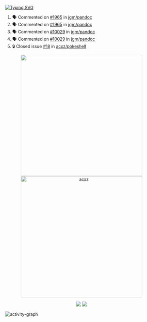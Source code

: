 [![Typing SVG](https://readme-typing-svg.herokuapp.com?size=16&color=AFFFA3&multiline=true&height=75&lines=contributing+to+robotics%2Fae%2Fml%2Fgpu;packaging+it+for+archlinux;ricer)](https://git.io/typing-svg)

<!--START_SECTION:activity-->
1. 🗣 Commented on [#1965](https://github.com/jgm/pandoc/issues/1965#issuecomment-2368345119) in [jgm/pandoc](https://github.com/jgm/pandoc)
2. 🗣 Commented on [#1965](https://github.com/jgm/pandoc/issues/1965#issuecomment-2366999117) in [jgm/pandoc](https://github.com/jgm/pandoc)
3. 🗣 Commented on [#10029](https://github.com/jgm/pandoc/pull/10029#issuecomment-2366992749) in [jgm/pandoc](https://github.com/jgm/pandoc)
4. 🗣 Commented on [#10029](https://github.com/jgm/pandoc/pull/10029#issuecomment-2366843800) in [jgm/pandoc](https://github.com/jgm/pandoc)
5. 🔒 Closed issue [#18](https://github.com/acxz/pokeshell/issues/18) in [acxz/pokeshell](https://github.com/acxz/pokeshell)
<!--END_SECTION:activity-->

<p align="center">
  <img width="400em" src=https://github-readme-stats.vercel.app/api?username=acxz&include_all_commits=true&show_icons=true />
  <img width="400em" src="https://github-readme-streak-stats.herokuapp.com/?user=acxz&" alt="acxz" />
</p>

<p align="center">
  <img src=https://github-readme-stats.vercel.app/api/top-langs/?username=acxz&layout=compact />
  <img src=https://github-profile-trophy.vercel.app/?username=acxz&row=2&column=4 />
</p>

![activity-graph](https://github-readme-activity-graph.vercel.app/graph?username=acxz&bg_color=053c4a&color=ffffff&line=76c533&point=8f2fe1&area=true&hide_border=true&hide_title=true)
